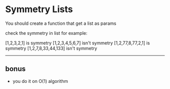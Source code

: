 # Symmetry Lists


You should create a function that get a list as params

check the symmetry in list for example:

[1,2,3,2,1] is symmetry
[1,2,3,4,5,6,7] isn't symmetry
[1,2,77,8,77,2,1] is symmetry
[1,2,7,8,33,44,133] isn't symmetry

----------

## bonus

- you do it on O(1) algorithm
